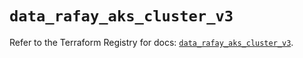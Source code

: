 # `data_rafay_aks_cluster_v3`

Refer to the Terraform Registry for docs: [`data_rafay_aks_cluster_v3`](https://registry.terraform.io/providers/rafaysystems/rafay/1.1.52/docs/data-sources/aks_cluster_v3).
